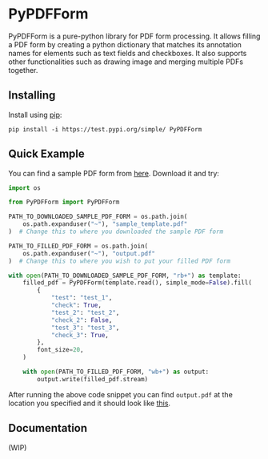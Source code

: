 # PyPDFForm

PyPDFForm is a pure-python library for PDF form processing. 
It allows filling a PDF form by creating a python dictionary that matches its annotation names 
for elements such as text fields and checkboxes. It also supports other functionalities such as 
drawing image and merging multiple PDFs together.

## Installing

Install using  [pip](https://pip.pypa.io/en/stable/quickstart/):

`````commandline
pip install -i https://test.pypi.org/simple/ PyPDFForm
`````

## Quick Example

You can find a sample PDF form from [here](https://github.com/chinapandaman/PyPDFForm/blob/master/pdf_samples/sample_template.pdf). Download it and try:

````python
import os

from PyPDFForm import PyPDFForm

PATH_TO_DOWNLOADED_SAMPLE_PDF_FORM = os.path.join(
    os.path.expanduser("~"), "sample_template.pdf"
)  # Change this to where you downloaded the sample PDF form

PATH_TO_FILLED_PDF_FORM = os.path.join(
    os.path.expanduser("~"), "output.pdf"
)  # Change this to where you wish to put your filled PDF form

with open(PATH_TO_DOWNLOADED_SAMPLE_PDF_FORM, "rb+") as template:
    filled_pdf = PyPDFForm(template.read(), simple_mode=False).fill(
        {
            "test": "test_1",
            "check": True,
            "test_2": "test_2",
            "check_2": False,
            "test_3": "test_3",
            "check_3": True,
        },
        font_size=20,
    )

    with open(PATH_TO_FILLED_PDF_FORM, "wb+") as output:
        output.write(filled_pdf.stream)
````

After running the above code snippet you can find `output.pdf` at the location you specified 
and it should look like [this](https://github.com/chinapandaman/PyPDFForm/blob/master/pdf_samples/sample_filled_font_20.pdf).

## Documentation

(WIP)
